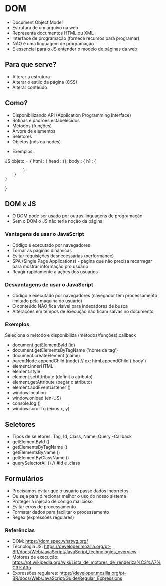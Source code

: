 # DOM
- Document Object Model
- Estrutura de um arquivo na web
- Representa documentos HTML ou XML
- Interface de programação (fornece recursos para programar)
- NÃO é uma linguagem de programação
- É essencial para o JS entender o modelo de páginas da web

## Para que serve?
- Alterar a estrutura
- Alterar o estilo da página (CSS)
- Alterar conteúdo

## Como?
- Disponibilizando API (Application Programming Interface)
- Rotinas e padrões estabelecidos
- Métodos (funções)
- Árvore de elementos
- Seletores
- Objetos (nós ou nodes)

* Exemplos:
<html>
    <head></head>
    <body></body>
</html>

JS
objeto = {
    html : {
        head : {};
        body : {
            h1 : {

            }
        }
    }
}

## DOM x JS
- O DOM pode ser usado por outras linguagens de programação
- Sem o DOM o JS não teria noção da página

### Vantagens de usar o JavaScript
- Código é executado por navegadores
- Tornar as páginas dinâmicas
- Evitar requisições desnecessárias (performance)
- SPA (Single Page Applications) - página que não precisa recarregar para mostrar informação pro usuário
- Reagir rapidamente a ações dos usuários

### Desvantagens de usar o JavaScript
- Código é executado por navegadores (navegador tem processamento limitado pela máquina do usuário)
- O conteúdo NÃO fica visível para indexadores de busca
- Alterações em tempos de execução não ficam salvas no documento

### Exemplos
Seleciona o método e disponibiliza (métodos/funções).callback

- document.getElementById (id)
- document.getElementsByTagName ('nome da tag')
- document.createElement (name)
- parentNode.appendChild (node) // ex: html.appendChild ('body')
- element.innerHTML
- element.style
- element.setAttribute (definit o atributo)
- element.getAttribute (pegar o atributo)
- element.addEventListener ()
- window.location
- window.onload (en-US)
- console.log ()
- window.scrollTo (eixos x, y)

## Seletores
- Tipos de seletores: Tag, Id, Class, Name, Query
-Callback
- getElementById ()
- getElementsByTagName ()
- getElementsByName ()
- getElementByClassName ()
- querySelectorAll () // #id e .class

## Formulários
- Precisamos evitar que o usuário passe dados incorretos
- Ou seja para direcionar melhor o uso do nosso sistema
- Proteger a injeção de código malicioso
- Evitar erros de processamento
- Formatar dados para facilitar o processamento
- Regex (expressões regulares)


### Referências
- DOM: https://dom.spec.whatwg.org/
- Tecnologia JS: https://developer.mozilla.org/pt-BR/docs/Web/JavaScript/JavaScript_technologies_overview
- Motores de execução: https://pt.wikipedia.org/wiki/Lista_de_motores_de_renderiza%C3%A7%C3%A3o
- Expressões regulares: https://developer.mozilla.org/pt-BR/docs/Web/JavaScript/Guide/Regular_Expressions